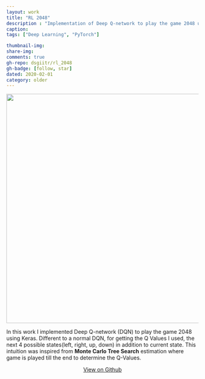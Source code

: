 ```yaml
---
layout: work
title: "RL 2048"
description : "Implementation of Deep Q-network to play the game 2048 using Keras."
caption: 
tags: ["Deep Learning", "PyTorch"]

thumbnail-img: 
share-img: 
comments: true
gh-repo: dsgiitr/rl_2048
gh-badge: [follow, star]
dated: 2020-02-01
category: older
---
```


<img src="/assets/img/work/RL.jpeg" width="600">

In this work I implemented Deep Q-network (DQN) to play the game 2048 using Keras. Different to a normal DQN, for getting the Q Values I used, the next 4 possible states(left, right, up, down) in addition to current state. This intuition was inspired from **Monte Carlo Tree Search** estimation where game is played till the end to determine the Q-Values.


<center>
<a class="btn-github" href="https://github.com/dsgiitr/rl_2048" >
  View on Github
</a>
</center>